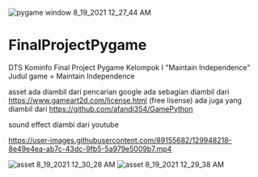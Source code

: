 ![pygame window 8_19_2021 12_27_44 AM](https://user-images.githubusercontent.com/89155682/129947778-c8d37de2-de4e-4f93-8cc9-6d2aca2cdd61.png)
# FinalProjectPygame
DTS Kominfo Final Project Pygame Kelompok I "Maintain Independence"
 Judul game = Maintain Independence

 asset ada diambil dari pencarian google
 ada sebagian diambil dari https://www.gameart2d.com/license.html (free lisense)
 ada juga yang diambil dari https://github.com/afandi354/GamePython

 sound effect diambi dari youtube


https://user-images.githubusercontent.com/89155682/129948218-8e49e4ea-ab7c-43dc-9fb5-5a979e5009b7.mp4

![asset 8_19_2021 12_30_28 AM](https://user-images.githubusercontent.com/89155682/129948511-5d9a1d1c-d737-4ade-a31d-6e8050c52831.png)
![asset 8_19_2021 12_29_38 AM](https://user-images.githubusercontent.com/89155682/129948585-66c24d06-3758-4538-b8af-c4b2eb2b6f9c.png)

